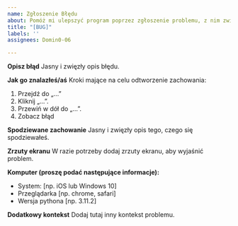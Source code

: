 ```yaml
---
name: Zgłoszenie Błędu
about: Pomóż mi ulepszyć program poprzez zgłoszenie problemu, z nim związanego
title: "[BUG]"
labels: ''
assignees: Domin0-06

---
```


**Opisz błąd**
Jasny i zwięzły opis błędu.

**Jak go znalazłeś/aś**
Kroki mające na celu odtworzenie zachowania:
1. Przejdź do „…”
2. Kliknij „...”.
3. Przewiń w dół do „...”.
4. Zobacz błąd

**Spodziewane zachowanie**
Jasny i zwięzły opis tego, czego się spodziewałeś.

**Zrzuty ekranu**
W razie potrzeby dodaj zrzuty ekranu, aby wyjaśnić problem.

**Komputer (proszę podać następujące informacje):**
  - System: [np. iOS lub Windows 10]
  - Przeglądarka [np. chrome, safari]
  - Wersja pythona [np. 3.11.2]

**Dodatkowy kontekst**
Dodaj tutaj inny kontekst problemu.
